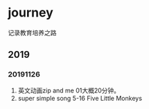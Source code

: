 # journey
记录教育培养之路
## 2019
### 20191126
1. 英文动画zip and me 01大概20分钟。
2. super simple song 5-16 Five Little Monkeys
